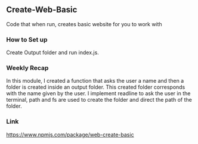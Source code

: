 ## Create-Web-Basic

Code that when run, creates basic website for you to work with

### How to Set up

Create Output folder and run index.js.

### Weekly Recap

In this module, I created a function that asks the user a name and then a folder is created inside an output folder. This created folder corresponds with the name given by the user. I implement readline to ask the user in the terminal, path and fs are used to create the folder and direct the path of the folder.

### Link

https://www.npmjs.com/package/web-create-basic
